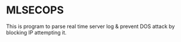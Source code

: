 # MLSECOPS
This is program to parse real time server log & prevent DOS attack by blocking IP attempting it.
